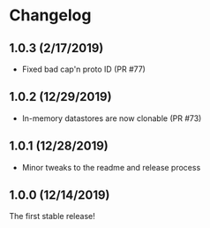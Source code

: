 # Changelog

## 1.0.3 (2/17/2019)

* Fixed bad cap'n proto ID (PR #77)

## 1.0.2 (12/29/2019)

* In-memory datastores are now clonable (PR #73)

## 1.0.1 (12/28/2019)

* Minor tweaks to the readme and release process

## 1.0.0 (12/14/2019)

The first stable release!
